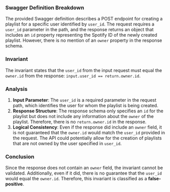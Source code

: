 ### Swagger Definition Breakdown
The provided Swagger definition describes a POST endpoint for creating a playlist for a specific user identified by `user_id`. The request requires a `user_id` parameter in the path, and the response returns an object that includes an `id` property representing the Spotify ID of the newly created playlist. However, there is no mention of an `owner` property in the response schema.

### Invariant
The invariant states that the `user_id` from the input request must equal the `owner.id` from the response: `input.user_id == return.owner.id`. 

### Analysis
1. **Input Parameter**: The `user_id` is a required parameter in the request path, which identifies the user for whom the playlist is being created.
2. **Response Structure**: The response schema only specifies an `id` for the playlist but does not include any information about the `owner` of the playlist. Therefore, there is no `return.owner.id` in the response.
3. **Logical Consistency**: Even if the response did include an `owner` field, it is not guaranteed that the `owner.id` would match the `user_id` provided in the request. The API could potentially allow for the creation of playlists that are not owned by the user specified in `user_id`.

### Conclusion
Since the response does not contain an `owner` field, the invariant cannot be validated. Additionally, even if it did, there is no guarantee that the `user_id` would equal the `owner.id`. Therefore, this invariant is classified as a **false-positive**.
